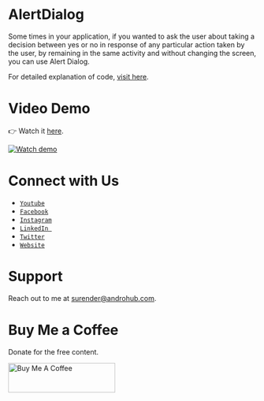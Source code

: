 # AlertDialog
Some times in your application, if you wanted to ask the user about taking a decision between yes or no in response of any particular action taken by the user, by remaining in the same activity and without changing the screen, you can use Alert Dialog.

For detailed explanation of code, [visit here](http://www.androhub.com/android-alert-dialog/).

# Video Demo
👉 Watch it <a href="https://youtu.be/1L7xs85TTTE">here</a>.
<br>

[![Watch demo](http://i3.ytimg.com/vi/1L7xs85TTTE/hqdefault.jpg)](https://youtu.be/1L7xs85TTTE)

# Connect with Us
- <a href="https://www.youtube.com/channel/@Androhub" target="_blank">`Youtube`</a>
- <a href="https://www.facebook.com/androhubtutorial/" target="_blank">`Facebook`</a>
- <a href="https://www.instagram.com/androhub_tutorial" target="_blank">`Instagram`</a>
- <a href="https://www.linkedin.com/in/surender-kumar-681472a8?originalSubdomain=in" target="_blank">`LinkedIn `</a>
- <a href="https://twitter.com/sonusurender0/" target="_blank">`Twitter`</a>
- <a href="http://www.androhub.com/" target="_blank">`Website`</a>

# Support
Reach out to me at surender@androhub.com.

# Buy Me a Coffee
Donate for the free content.

<a href="https://www.buymeacoffee.com/androhub" target="_blank"><img src="https://cdn.buymeacoffee.com/buttons/v2/default-yellow.png" alt="Buy Me A Coffee" style="height: 60px !important;width: 217px !important;" ></a>
